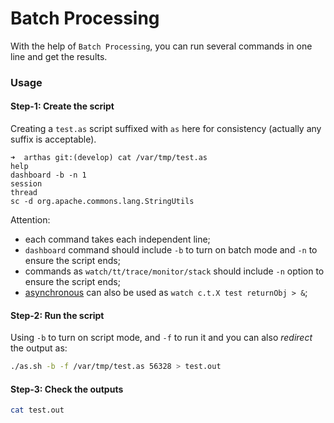 Batch Processing
================

With the help of `Batch Processing`, you can run several commands in one line and get the results.

### Usage

#### Step-1: Create the script

Creating a `test.as` script suffixed with `as` here for consistency (actually any suffix is acceptable).

```
➜  arthas git:(develop) cat /var/tmp/test.as
help
dashboard -b -n 1
session
thread
sc -d org.apache.commons.lang.StringUtils
```

Attention:
* each command takes each independent line;
* `dashboard` command should include `-b` to turn on batch mode and `-n` to ensure the script ends;
* commands as `watch/tt/trace/monitor/stack` should include `-n` option to ensure the script ends;
* [asynchronous](async.md) can also be used as `watch c.t.X test returnObj > &`;

#### Step-2: Run the script

Using `-b` to turn on script mode, and `-f` to run it and you can also *redirect* the output as:

```bash
./as.sh -b -f /var/tmp/test.as 56328 > test.out
```

#### Step-3: Check the outputs

```bash
cat test.out
```
